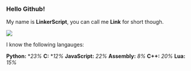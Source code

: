 ### Hello Github!

My name is **LinkerScript**, you can call me **Link** for short though.

![](https://komarev.com/ghpvc/?username=LinkerScript&label=Profile+Viewers)

I know the following langauges:

**Python:** **23%*
**C:** **12%*
**JavaScript:** *22%*
**Assembly:** *8%*
**C++:** *20%*
**Lua:** *15%*
